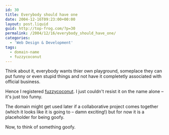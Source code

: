```yaml
---
id: 30
title: Everybody should have one
date: 2004-12-16T09:23:00+00:00
layout: post.liquid
guid: http://top-frog.com/?p=30
permalink: /2004/12/16/everybody_should_have_one/
categories:
  - 'Web Design & Development'
tags:
  - domain-name
  - fuzzycoconut
---
```

Think about it, everybody wants thier own playground, someplace they can put funny or even stupid things and not have it completetly associated with official business.

Hence I registered [fuzzycoconut](http://fuzzycoconut.com). I just couldn't resist it on the name alone – it's just too funny.

The domain might get used later if a collaborative project comes together (which it looks like it is going to – damn exciting!) but for now it is a placeholder for being goofy.

Now, to think of something goofy.
